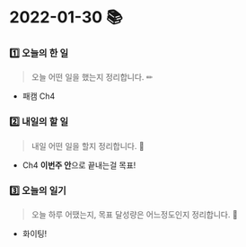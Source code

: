 # 2022-01-30 📚

### 1️⃣ 오늘의 한 일 

> 오늘 어떤 일을 했는지 정리합니다. ✏

- 패캠 Ch4 

  

### 2️⃣ 내일의 할 일

> 내일 어떤 일을 할지 정리합니다. 🌟

- Ch4 **이번주 안**으로 끝내는걸 목표!


### 3️⃣ 오늘의 일기

> 오늘 하루 어땠는지, 목표 달성량은 어느정도인지 정리합니다. 🎯

- 화이팅!
